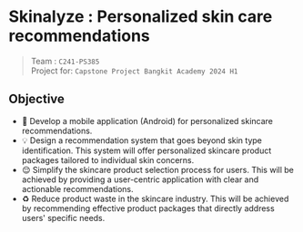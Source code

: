 # Skinalyze : Personalized skin care recommendations
> Team : `C241-PS385`
> <br>
> Project for: `Capstone Project Bangkit Academy 2024 H1`
## Objective
* 📱 Develop a mobile application (Android) for personalized skincare recommendations.
* 💡 Design a recommendation system that goes beyond skin type identification. This system will offer personalized skincare product packages tailored to individual skin concerns.
* 😌 Simplify the skincare product selection process for users. This will be achieved by providing a user-centric application with clear and actionable recommendations.
* ♻️ Reduce product waste in the skincare industry. This will be achieved by recommending effective product packages that directly address users' specific needs.


